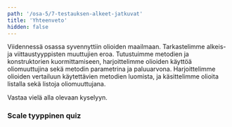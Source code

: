 ```yaml
---
path: '/osa-5/7-testauksen-alkeet-jatkuvat'
title: 'Yhteenveto'
hidden: false
---
```



Viidennessä osassa syvennyttiin olioiden maailmaan. Tarkastelimme alkeis- ja viittaustyyppisten muuttujien eroa. Tutustuimme metodien ja konstruktorien kuormittamiseen, harjoittelimme olioiden käyttöä oliomuuttujina sekä metodin parametrina ja paluuarvona. Harjoittelimme olioiden vertailuun käytettävien metodien luomista, ja käsittelimme olioita listalla sekä listoja oliomuuttujana.


Vastaa vielä alla olevaan kyselyyn.


### Scale tyyppinen quiz

<quiznator id='5c534d9b3972a91474102e32'></quiznator>
